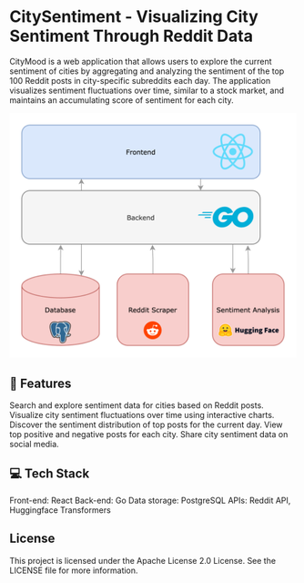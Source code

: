 # CitySentiment - Visualizing City Sentiment Through Reddit Data

CityMood is a web application that allows users to explore the current sentiment of cities by aggregating and analyzing the sentiment of the top 100 Reddit posts in city-specific subreddits each day. The application visualizes sentiment fluctuations over time, similar to a stock market, and maintains an accumulating score of sentiment for each city.

<img src="assets/citymetrics.png"/>

## 🚀 Features
Search and explore sentiment data for cities based on Reddit posts.
Visualize city sentiment fluctuations over time using interactive charts.
Discover the sentiment distribution of top posts for the current day.
View top positive and negative posts for each city.
Share city sentiment data on social media.

## 💻 Tech Stack
Front-end: React
Back-end: Go
Data storage: PostgreSQL
APIs: Reddit API, Huggingface Transformers

## License 
This project is licensed under the Apache License 2.0 License. See the LICENSE file for more information.

